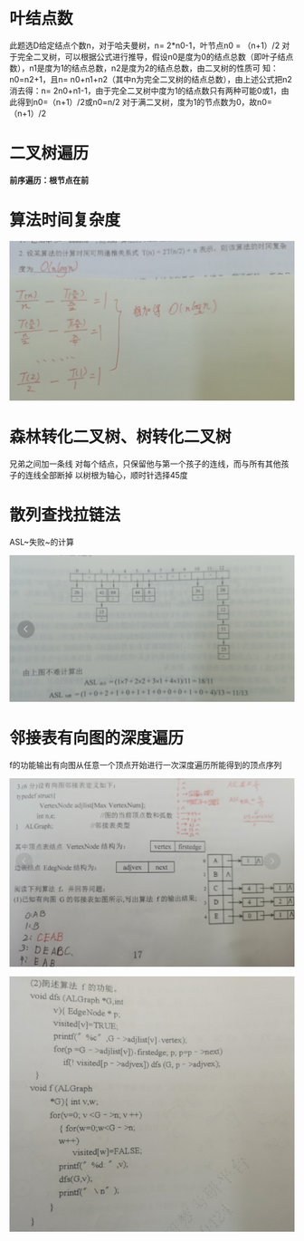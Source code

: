 # 叶结点数

此题选D给定结点个数n，对于哈夫曼树，n= 2*n0-1，叶节点n0 = （n+1）/2
对于完全二叉树，可以根据公式进行推导，假设n0是度为0的结点总数（即叶子结点数），n1是度为1的结点总数，n2是度为2的结点总数，由二叉树的性质可 知：n0=n2+1，且n= n0+n1+n2（其中n为完全二叉树的结点总数），由上述公式把n2消去得：n= 2n0+n1-1，由于完全二叉树中度为1的结点数只有两种可能0或1，由此得到n0=（n+1）/2或n0=n/2
对于满二叉树，度为1的节点数为0，故n0=（n+1）/2

# 二叉树遍历

**前序遍历：根节点在前**

# 算法时间复杂度

![image-20231016203416064](assets/image-20231016203416064.png)

# 森林转化二叉树、树转化二叉树

兄弟之间加一条线
对每个结点，只保留他与第一个孩子的连线，而与所有其他孩子的连线全部断掉
以树根为轴心，顺时针选择45度

# 散列查找拉链法

ASL~失败~的计算

![image-20231016212856832](assets/image-20231016212856832.png)

# 邻接表有向图的深度遍历

f的功能输出有向图从任意一个顶点开始进行一次深度遍历所能得到的顶点序列

![image-20231016215414782](assets/image-20231016215414782.png)

![image-20231016215443345](assets/image-20231016215443345.png)

